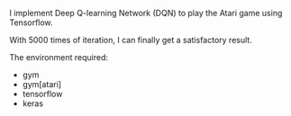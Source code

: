 I implement Deep Q-learning Network (DQN) to play the Atari game using Tensorflow.

With 5000 times of iteration, I can finally get a satisfactory result.

The environment required:
- gym
- gym[atari]
- tensorflow
- keras

